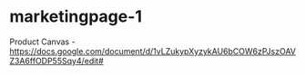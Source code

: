 # marketingpage-1

Product Canvas - https://docs.google.com/document/d/1vLZukypXyzykAU6bCOW6zPJszOAVZ3A6ffODP55Sqy4/edit#